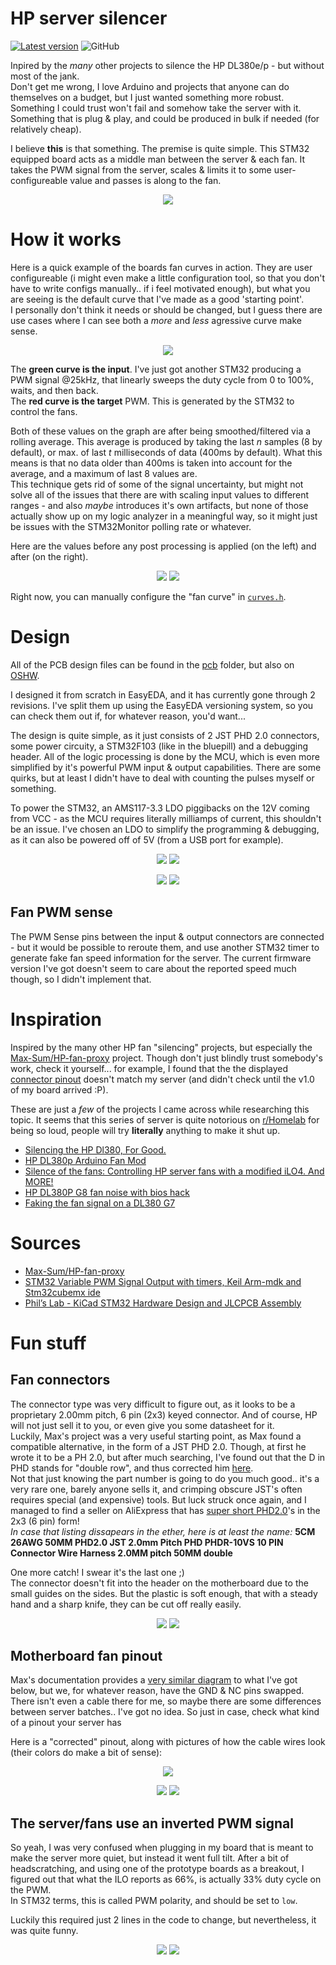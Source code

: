 # HP server silencer

[![Latest version](https://img.shields.io/github/v/release/niraami/HP-server-silencer)](https://github.com/niraami/HP-server-silencer/releases) ![GitHub](https://img.shields.io/github/license/niraami/HP-server-silencer)

Inpired by the *many* other projects to silence the HP DL380e/p - but without most of the jank.  
Don't get me wrong, I love Arduino and projects that anyone can do themselves on a budget, but I just wanted something more robust. Something I could trust won't fail and somehow take the server with it. Something that is plug & play, and could be produced in bulk if needed (for relatively cheap).

I believe **this** is that something. The premise is quite simple. This STM32 equipped board acts as a middle man between the server & each fan. It takes the PWM signal from the server, scales & limits it to some user-configureable value and passes is along to the fan.

<div align="center">

[![](.README/3d_board_view_small.png)](.README/3d_board_view.png)

</div>

# How it works
Here is a quick example of the boards fan curves in action. They are user configureable (i might even make a little configuration tool, so that you don't have to write configs manually.. if i feel motivated enough), but what you are seeing is the default curve that I've made as a good 'starting point'.  
I personally don't think it needs or should be changed, but I guess there are use cases where I can see both a *more* and *less* agressive curve make sense.

<div align="center">

![](.README/fan-curves/input-vs-output-relation.png)

</div>

The **green curve is the input**. I've just got another STM32 producing a PWM signal @25kHz, that linearly sweeps the duty cycle from 0 to 100%, waits, and then back.  
The **red curve is the target** PWM. This is generated by the STM32 to control the fans.

Both of these values on the graph are after being smoothed/filtered via a rolling average. This average is produced by taking the last *n* samples (8 by default), or max. of last *t* milliseconds of data (400ms by default). What this means is that no data older than 400ms is taken into account for the average, and a maximum of last 8 values are.  
This technique gets rid of some of the signal uncertainty, but might not solve all of the issues that there are with scaling input values to different ranges - and also *maybe* introduces it's own artifacts, but none of those actually show up on my logic analyzer in a meaningful way, so it might just be issues with the STM32Monitor polling rate or whatever.

Here are the values before any post processing is applied (on the left) and after (on the right).

<div align="center">

[![](.README/fan-curves/input-raw_small.png)](.README/fan-curves/input-raw.png)
[![](.README/fan-curves/input-smoothing_small.png)](.README/fan-curves/input-smoothing.png)

</div>

Right now, you can manually configure the "fan curve" in [`curves.h`](src/Core/Src/curves.h).

# Design
All of the PCB design files can be found in the [pcb](pcb/) folder, but also on [OSHW](https://oshwlab.com/niraami/hp-server-silencer). 

I designed it from scratch in EasyEDA, and it has currently gone through 2 revisions. I've split them up using the EasyEDA versioning system, so you can check them out if, for whatever reason, you'd want...

The design is quite simple, as it just consists of 2 JST PHD 2.0 connectors, some power circuity, a STM32F103 (like in the bluepill) and a debugging header. All of the logic processing is done by the MCU, which is even more simplified by it's powerful PWM input & output capabilities. There are some quirks, but at least I didn't have to deal with counting the pulses myself or something.

To power the STM32, an AMS117-3.3 LDO piggibacks on the 12V coming from VCC - as the MCU requires literally milliamps of current, this shouldn't be an issue. I've chosen an LDO to simplify the programming & debugging, as it can also be powered off of 5V (from a USB port for example).

<div align="center">

[![](.README/2d_board_view_top.svg)](.README/2d_board_view_top.svg)
[![](.README/2d_board_view_bottom.svg)](.README/2d_board_view_bottom.svg)

[![](pcb/PCB-route-top.svg)](pcb/PCB-route-top.svg)
[![](pcb/PCB-route-bottom.svg)](pcb/PCB-route-bottom.svg)

</div>

## Fan PWM sense
The PWM Sense pins between the input & output connectors are connected - but it would be possible to reroute them, and use another STM32 timer to generate fake fan speed information for the server. The current firmware version I've got doesn't seem to care about the reported speed much though, so I didn't implement that.

# Inspiration
Inspired by the many other HP fan "silencing" projects, but especially the [Max-Sum/HP-fan-proxy](https://github.com/Max-Sum/HP-fan-proxy) project. Though don't just blindly trust somebody's work, check it yourself... for example, I found that the the displayed [connector pinout](#motherboard-fan-pinout) doesn't match my server (and didn't check until the v1.0 of my board arrived :P).

These are just a *few* of the projects I came across while researching this topic. It seems that this series of server is quite notorious on [r/Homelab](https://www.reddit.com/r/homelab) for being so loud, people will try **literally** anything to make it shut up.
- [Silencing the HP Dl380, For Good.](https://www.reddit.com/r/homelab/comments/beuks5/silencing_the_hp_dl380_for_good/)
- [HP DL380p Arduino Fan Mod](https://www.reddit.com/r/homelab/comments/ny2eia/hp_dl380p_arduino_fan_mod_standby_question_and/)
- [Silence of the fans: Controlling HP server fans with a modified iLO4. And MORE!](https://www.reddit.com/r/homelab/comments/di3vrk/silence_of_the_fans_controlling_hp_server_fans/)
- [HP DL380P G8 fan noise with bios hack](https://www.reddit.com/r/homelab/comments/f94b0e/hp_dl380p_g8_fan_noise_with_bios_hack/)
- [Faking the fan signal on a DL380 G7](https://www.reddit.com/r/homelab/comments/72k3jf/faking_the_fan_signal_on_a_dl380_g7/)

# Sources
- [Max-Sum/HP-fan-proxy](https://github.com/Max-Sum/HP-fan-proxy)
- [STM32 Variable PWM Signal Output with timers, Keil Arm-mdk and Stm32cubemx ide](https://www.engineersgarage.com/stm32-variable-pwm-with-timers/)
- [Phil’s Lab - KiCad STM32 Hardware Design and JLCPCB Assembly](https://www.youtube.com/watch?v=t5phi3nT8OU)

# Fun stuff

## Fan connectors
The connector type was very difficult to figure out, as it looks to be a proprietary 2.00mm pitch, 6 pin (2x3) keyed connector. And of course, HP will not just sell it to you, or even give you some datasheet for it.    
Luckily, Max's project was a very useful starting point, as Max found a compatible alternative, in the form of a JST PHD 2.0. Though, at first he wrote it to be a PH 2.0, but after much searching, I've found out that the D in PHD stands for "double row", and thus corrected him [here](https://github.com/Max-Sum/HP-fan-proxy/issues/4).  
Not that just knowing the part number is going to do you much good.. it's a very rare one, barely anyone sells it, and crimping obscure JST's often requires special (and expensive) tools. But luck struck once again, and I managed to find a seller on AliExpress that has [super short PHD2.0](https://www.aliexpress.com/item/1005001346032672.html)'s in the 2x3 (6 pin) form!  
*In case that listing dissapears in the ether, here is at least the name:*  **5CM 26AWG 50MM PHD2.0 JST 2.0mm Pitch PHD PHDR-10VS 10 PIN Connector Wire Harness 2.0MM pitch 50MM double**

One more catch! I swear it's the last one ;)  
The connector doesn't fit into the header on the motherboard due to the small guides on the sides. But the plastic is soft enough, that with a steady hand and a sharp knife, they can be cut off really easily.

<div align="center">

[![](.README/connector/01_small.png)](.README/connector/01.png)
[![](.README/connector/02_small.png)](.README/connector/02.png)

</div>

## Motherboard fan pinout
Max's documentation provides a [very similar diagram](https://raw.githubusercontent.com/Max-Sum/HP-fan-proxy/master/images/post-8123-0-98784900-1394609613.png) to what I've got below, but we, for whatever reason, have the GND & NC pins swapped. There isn't even a cable there for me, so maybe there are some differences between server batches.. I've got no idea. So just in case, check what kind of a pinout your server has

Here is a "corrected" pinout, along with pictures of how the cable wires look (their colors do make a bit of sense):

<div align="center">

[![](.README/motherboard-pinout/motherboard-pinout_small.png)](.README/motherboard-pinout/motherboard-pinout.png)

[![](.README/motherboard-pinout/motherboard-cable-1_small.png)](.README/motherboard-pinout/motherboard-cable-1.png)
[![](.README/motherboard-pinout/motherboard-cable-2_small.png)](.README/motherboard-pinout/motherboard-cable-2.png)

</div>

## The server/fans use an inverted PWM signal
So yeah, I was very confused when plugging in my board that is meant to make the server more quiet, but instead it went full tilt. After a bit of headscratching, and using one of the prototype boards as a breakout, I figured out that what the ILO reports as 66%, is actually 33% duty cycle on the PWM.  
In STM32 terms, this is called PWM polarity, and should be set to `low`.

Luckily this required just 2 lines in the code to change, but nevertheless, it was quite funny.

<div align="center">

[![](.README/open-heart-surgery/01_small.jpg)](.README/open-heart-surgery/01.jpg)
[![](.README/open-heart-surgery/02_small.jpg)](.README/open-heart-surgery/02.jpg)

</div>
